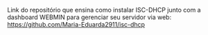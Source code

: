 Link do repositório que ensina como instalar ISC-DHCP junto com a dashboard WEBMIN para gerenciar seu servidor via web:
https://github.com/Maria-Eduarda2911/isc-dhcp
